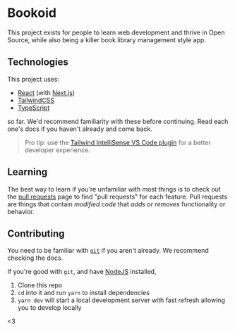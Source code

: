 # Bookoid

This project exists for people to learn web development and thrive in Open Source, while also being a killer book library management style app.

## Technologies

This project uses:

- [React](https://reactjs.org/) (with [Next.js](https://nextjs.org/))
- [TailwindCSS](https://tailwindcss.com/)
- [TypeScript](http://typescriptlang.org/)

so far. We'd recommend familiarity with these before continuing. Read each one's docs if you haven't already and come back.

> Pro tip: use the [Tailwind IntelliSense VS Code plugin](https://marketplace.visualstudio.com/items?itemName=bradlc.vscode-tailwindcss) for a better developer experience.

## Learning

The best way to learn if you're unfamiliar with most things is to check out the [pull requests](pulls) page to find "pull requests" for each feature. Pull requests are things that contain _modified code_ that _adds or removes_ functionality or behavior.

## Contributing

You need to be familiar with [`git`](https://git-scm.com/) if you aren't already. We recommend checking the docs.

If you're good with `git`, and have [NodeJS](https://nodejs.org/) installed, 

1. Clone this repo
1. `cd` into it and run `yarn` to install dependencies
1. `yarn dev` will start a local development server with fast refresh allowing you to develop locally

<3